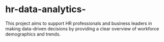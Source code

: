 # hr-data-analytics-
This project aims to support HR professionals and business leaders in making data-driven decisions by providing a clear overview of workforce demographics and trends.

